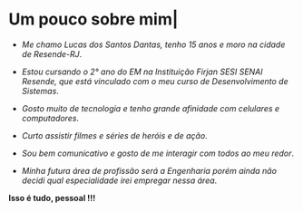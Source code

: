 # Um pouco sobre mim|

- _Me chamo Lucas dos Santos Dantas, tenho 15 anos e moro na cidade de Resende-RJ_.

- _Estou cursando o 2° ano do EM na Instituição Firjan SESI SENAI Resende, que está vinculado com o meu curso de Desenvolvimento de Sistemas_.

- _Gosto muito de tecnologia e tenho grande afinidade com celulares e computadores_.

- _Curto assistir filmes e séries de heróis e de ação_.

- _Sou bem comunicativo e gosto de me interagir com todos ao meu redor_.

- _Minha futura área de profissão será a Engenharia porém ainda não decidi qual especialidade irei empregar nessa área_.


**Isso é tudo, pessoal !!!**